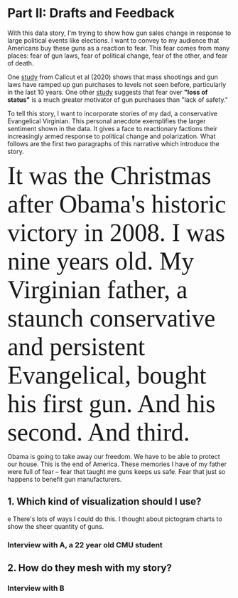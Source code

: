# Part II: Drafts and Feedback

With this data story, I'm trying to show how gun sales change in response to large political events like elections. I want to convey to my audience that Americans buy these guns as a reaction to fear. This fear comes from many places: fear of gun laws, fear of political change, fear of the other, and fear of death. 

One [study](https://www.ncbi.nlm.nih.gov/pmc/articles/PMC7369030/) from Callcut et al (2020) shows that mass shootings and gun laws have ramped up gun purchases to levels not seen before, particularly in the last 10 years.  One other [study](https://www.tandfonline.com/doi/abs/10.1080/0735648X.2021.1997787?journalCode=rjcj20) suggests that fear over **"loss of status"** is a much greater motivator of gun purchases than "lack of safety."

To tell this story, I want to incorporate stories of my dad, a conservative Evangelical Virginian. This personal anecdote exemplifies the larger sentiment shown in the data. It gives a face to reactionary factions their increasingly armed response to political change and polarization. What follows are the first two paragraphs of this narrative which introduce the story.

<span style="font-family:Papyrus; font-size:4em;"> It was the Christmas after Obama's historic victory in 2008. I was nine years old. My Virginian father, a staunch conservative and persistent Evangelical, bought his first gun. And his second. And third.

Obama is going to take away our freedom. We have to be able to protect our house. This is the end of America. These memories I have of my father were full of fear – fear that taught me guns keeps us safe. Fear that just so happens to benefit gun manufacturers.</span>


## 1. Which kind of visualization should I use?
e  There's lots of ways I could do this. I thought about pictogram charts to show the sheer quantity of guns.


### Interview with A, a 22 year old CMU student


## 2. How do they mesh with my story?
### Interview with B 
